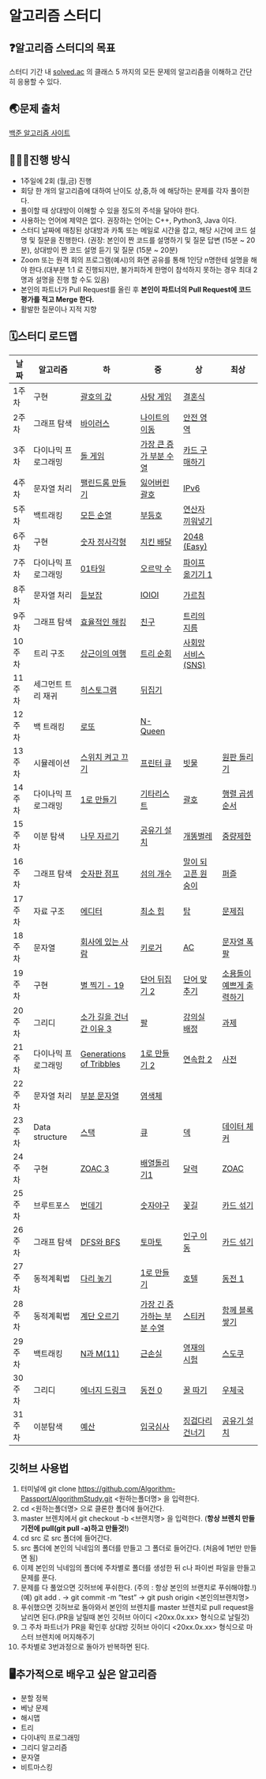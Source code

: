 # 알고리즘 스터디

## ❓알고리즘 스터디의 목표

스터디 기간 내 [solved.ac](http://solved.ac) 의 클래스 5 까지의 모든 문제의 알고리즘을 이해하고 간단히 응용할 수 있다.

## 🌏문제 출처

[백준 알고리즘 사이트](https://www.acmicpc.net/)

## 👨🏻‍💼진행 방식

- 1주일에 2회 (월,금) 진행
- 회당 한 개의 알고리즘에 대하여 난이도 상,중,하 에 해당하는 문제를 각자 풀이한다.
- 풀이할 때 상대방이 이해할 수 있을 정도의 주석을 달아야 한다.
- 사용하는 언어에 제약은 없다. 권장하는 언어는 C++, Python3, Java 이다.
- 스터디 날짜에 매칭된 상대방과 카톡 또는 메일로 시간을 잡고, 해당 시간에 코드 설명 및 질문을 진행한다. (권장: 본인이 짠 코드를 설명하기 및 질문 답변 (15분 ~ 20분), 상대방이 짠 코드 설명 듣기 및 질문 (15분 ~ 20분)
- Zoom 또는 원격 회의 프로그램(예시)의 화면 공유를 통해 1인당 n명한테 설명을 해야 한다.(대부분 1:1 로 진행되지만, 불가피하게 한명이 참석하지 못하는 경우 최대 2명과 설명을 진행 할 수도 있음)
- 본인의 파트너가 Pull Request를 올린 후 **본인이 파트너의 Pull Request에 코드 평가를 적고 Merge 한다.**
- 활발한 질문이나 지적 지향

## 🗓️스터디 로드맵 

|날짜|알고리즘|하|중|상|최상|
|---|---|---|---|---|---|
|1주차|구현|[괄호의 값](https://www.acmicpc.net/problem/2504)|[사탕 게임](https://www.acmicpc.net/problem/3085)|[결혼식](https://www.acmicpc.net/problem/5567)|
|2주차|그래프 탐색|[바이러스](https://www.acmicpc.net/problem/2606)|[나이트의 이동](https://www.acmicpc.net/problem/7562)|[안전 영역](https://www.acmicpc.net/problem/2468)|
|3주차|다이나믹 프로그래밍|[돌 게임](https://www.acmicpc.net/problem/9655)|[가장 큰 증가 부분 수열](https://www.acmicpc.net/problem/11055)|[카드 구매하기](https://www.acmicpc.net/problem/11052)|
|4주차|문자열 처리|[팰린드롬 만들기](https://www.acmicpc.net/problem/1213)|[잃어버린 괄호](https://www.acmicpc.net/problem/1541)|[IPv6](https://www.acmicpc.net/problem/3107)|
|5주차|백트래킹|[모든 순열](https://www.acmicpc.net/problem/10974)|[부등호](https://www.acmicpc.net/problem/2529)|[연산자 끼워넣기](https://www.acmicpc.net/problem/14888)|
|6주차|구현|[숫자 정사각형](https://www.acmicpc.net/problem/1051)|[치킨 배달](https://www.acmicpc.net/problem/15686)|[2048 (Easy)](https://www.acmicpc.net/problem/12100)|
|7주차|다이나믹 프로그래밍|[01타일](https://www.acmicpc.net/problem/1904)|[오르막 수](https://www.acmicpc.net/problem/11057)|[파이프 옮기기 1](https://www.acmicpc.net/problem/17070)|
|8주차|문자열 처리|[듣보잡](https://www.acmicpc.net/problem/1764)|[IOIOI](https://www.acmicpc.net/problem/5525)|[가르침](https://www.acmicpc.net/problem/1062)|
|9주차|그래프 탐색|[효율적인 해킹](https://www.acmicpc.net/problem/1325)|[친구](https://www.acmicpc.net/problem/1058)|[트리의 지름](https://www.acmicpc.net/problem/1967)|
|10주차|트리 구조|[상근이의 여행](https://www.acmicpc.net/problem/9372)|[트리 순회](https://www.acmicpc.net/problem/1991)|[사회망 서비스(SNS)](https://www.acmicpc.net/problem/2533)|
|11주차|세그먼트 트리 재귀|[히스토그램](https://www.acmicpc.net/problem/1725)|[뒤집기](https://www.acmicpc.net/problem/10472)|
|12주차|백 트래킹|[로또](https://www.acmicpc.net/problem/6603)|[N-Queen](https://www.acmicpc.net/problem/9663)|
|13주차|시뮬레이션|[스위치 켜고 끄기](https://www.acmicpc.net/problem/1244)|[프린터 큐](https://www.acmicpc.net/problem/1966)|[빗물](https://www.acmicpc.net/problem/14719)|[원판 돌리기](https://www.acmicpc.net/problem/17822)|
|14주차|다이나믹 프로그래밍|[1로 만들기](https://www.acmicpc.net/problem/1463)|[기타리스트](https://www.acmicpc.net/problem/1495)|[괄호](https://www.acmicpc.net/problem/10422)|[행렬 곱셈 순서](https://www.acmicpc.net/problem/11049)|
|15주차|이분 탐색|[나무 자르기](https://www.acmicpc.net/problem/2805)|[공유기 설치](https://www.acmicpc.net/problem/2110)|[개똥벌레](https://www.acmicpc.net/problem/3020)|[중량제한](https://www.acmicpc.net/problem/1939)|
|16주차|그래프 탐색|[숫자판 점프](https://www.acmicpc.net/problem/2210)|[섬의 개수](https://www.acmicpc.net/problem/4963)|[말이 되고픈 원숭이](https://www.acmicpc.net/problem/1600)|[퍼즐](https://www.acmicpc.net/problem/1525)|
|17주차|자료 구조|[에디터](https://www.acmicpc.net/problem/1406)|[최소 힙](https://www.acmicpc.net/problem/1927)|[탑](https://www.acmicpc.net/problem/2493)|[문제집](https://www.acmicpc.net/problem/1766)|
|18주차|문자열|[회사에 있는 사람](https://www.acmicpc.net/problem/7785)|[키로거](https://www.acmicpc.net/problem/5397)|[AC](https://www.acmicpc.net/problem/5430)|[문자열 폭팔](https://www.acmicpc.net/problem/9935)|
|19주차|구현|[별 찍기 - 19](https://www.acmicpc.net/problem/10994)|[단어 뒤집기 2](https://www.acmicpc.net/problem/17413)|[단어 맞추기](https://www.acmicpc.net/problem/9081)|[소용돌이 예쁘게 출력하기](https://www.acmicpc.net/problem/1022)|
|20주차|그리디|[소가 길을 건너간 이유 3](https://www.acmicpc.net/problem/14469)|[팔](https://www.acmicpc.net/problem/1105)|[강의실 배정](https://www.acmicpc.net/problem/11000)|[과제](https://www.acmicpc.net/problem/13904)|
|21주차|다이나믹 프로그래밍|[Generations of Tribbles](https://www.acmicpc.net/problem/9507)|[1로 만들기 2](https://www.acmicpc.net/problem/12852)|[연속합 2](https://www.acmicpc.net/problem/13398)|[사전](https://www.acmicpc.net/problem/1256)|
|22주차|문자열 처리|[부분 문자열](https://www.acmicpc.net/problem/6550)|[염색체](https://www.acmicpc.net/problem/9342)|||
|23주차|Data structure|[스택](https://www.acmicpc.net/problem/10828)|[큐](https://www.acmicpc.net/problem/18258)|[덱](https://www.acmicpc.net/problem/10866)|[데이터 체커](https://www.acmicpc.net/problem/22942)|
|24주차|구현|[ZOAC 3](https://www.acmicpc.net/problem/20436)|[배열돌리기1](https://www.acmicpc.net/problem/16926)|[달력](https://www.acmicpc.net/problem/20207)|[ZOAC](https://www.acmicpc.net/problem/16719)|
|25주차|브루트포스|[번데기](https://www.acmicpc.net/problem/15721)|[숫자야구](https://www.acmicpc.net/problem/2503)|[꽃길](https://www.acmicpc.net/problem/14620)|[카드 섞기](https://www.acmicpc.net/problem/21315)|
|26주차|그래프 탐색|[DFS와 BFS](https://www.acmicpc.net/problem/1260)|[토마토](https://www.acmicpc.net/problem/7576)|[인구 이동](https://www.acmicpc.net/problem/16234)|[카드 섞기](https://www.acmicpc.net/problem/21315)|
|27주차|동적계획법|[다리 놓기](https://www.acmicpc.net/problem/1010)|[1로 만들기](https://www.acmicpc.net/problem/1463)|[호텔](https://www.acmicpc.net/problem/1106)|[동전 1](https://www.acmicpc.net/problem/2293)|
|28주차|동적계획법|[계단 오르기](https://www.acmicpc.net/problem/2579)| [가장 긴 증가하는 부분 수열](https://www.acmicpc.net/problem/11053)|[스티커](https://www.acmicpc.net/problem/9465)|[함께 블록 쌓기](https://www.acmicpc.net/problem/18427)|
|29주차|백트래킹|[N과 M(11)](https://www.acmicpc.net/problem/15665)| [근손실](https://www.acmicpc.net/problem/18429)|[영재의 시험](https://www.acmicpc.net/problem/19949)|[스도쿠](https://www.acmicpc.net/problem/2239)|
|30주차|그리디|[에너지 드링크](https://www.acmicpc.net/problem/20115)| [동전 0](https://www.acmicpc.net/problem/11047)|[꿀 따기](https://www.acmicpc.net/problem/21758)|[우체국](https://www.acmicpc.net/problem/2141)|
|31주차|이분탐색|[예산](https://www.acmicpc.net/problem/2512)| [입국심사](https://www.acmicpc.net/problem/3079)|[징검다리 건너기](https://www.acmicpc.net/problem/22871)|[공유기 설치](https://www.acmicpc.net/problem/2110)|


## 깃허브 사용법

1. 터미널에 git clone https://github.com/Algorithm-Passport/AlgorithmStudy.git <원하는폴더명> 을 입력한다.
2. cd <원하는폴더명> 으로 클론한 폴더에 들어간다.
3. master 브렌치에서 git checkout -b <브랜치명> 을 입력한다. (**항상 브렌치 만들기전에 pull(git pull -a)하고 만들것!**)
5. cd src 로 src 폴더에 들어간다.
6. src 폴더에 본인의 닉네임의 폴더를 만들고 그 폴더로 들어간다. (처음에 1번만 만들면 됨)
7. 이제 본인의 닉네임의 폴더에 주차별로 폴더를 생성한 뒤 c나 파이썬 파일을 만들고 문제를 푼다.
8. 문제를 다 풀었으면 깃허브에 푸쉬한다. (주의 : 항상 본인의 브랜치로 푸쉬해야함.!)  (예) git add .  -> git commit -m “test”  -> git push origin <본인의브랜치명>
9. 푸쉬했으면 깃허브로 돌아와서 본인의 브렌치를 master 브렌치로 pull request을 날리면 된다.(PR을 날릴때 본인 깃허브 아이디 <20xx.0x.xx> 형식으로 날릴것)
10. 그 주차 파트너가 PR을 확인후 상대방 깃허브 아이디 <20xx.0x.xx> 형식으로 마스터 브렌치에 머지해주기
11. 주차별로 3번과정으로 돌아가 반복하면 된다.


## 🖥️추가적으로 배우고 싶은 알고리즘

- 분할 정복
- 베낭 문제
- 해시맵
- 트리
- 다이내믹 프로그래밍
- 그리디 알고리즘
- 문자열
- 비트마스킹
